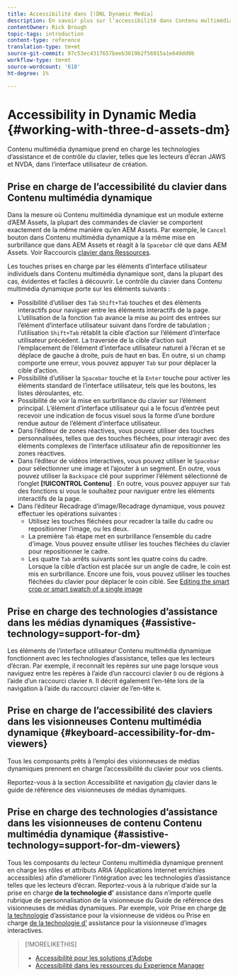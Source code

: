 ```yaml
---
title: Accessibilité dans [!DNL Dynamic Media]
description: En savoir plus sur l’accessibilité dans Contenu multimédia dynamique et Visionneuses de contenu multimédia dynamique
contentOwner: Rick Brough
topic-tags: introduction
content-type: reference
translation-type: tm+mt
source-git-commit: 97c53ec4317657beeb3619b2f56915a1e649dd9b
workflow-type: tm+mt
source-wordcount: '618'
ht-degree: 1%

---
```



# Accessibility in Dynamic Media {#working-with-three-d-assets-dm}

Contenu multimédia dynamique prend en charge les technologies d’assistance et de contrôle du clavier, telles que les lecteurs d’écran JAWS et NVDA, dans l’interface utilisateur de création.

## Prise en charge de l’accessibilité du clavier dans Contenu multimédia dynamique

Dans la mesure où Contenu multimédia dynamique est un module externe d’AEM Assets, la plupart des commandes de clavier se comportent exactement de la même manière qu’en AEM Assets. Par exemple, le `Cancel` bouton dans Contenu multimédia dynamique a la même mise en surbrillance que dans AEM Assets et réagit à la `Spacebar` clé que dans AEM Assets. Voir Raccourcis [clavier dans Ressources](/help/assets/accessibility.md#keyboard-shortcuts).

Les touches prises en charge par les éléments d’interface utilisateur individuels dans Contenu multimédia dynamique sont, dans la plupart des cas, évidentes et faciles à découvrir. Le contrôle du clavier dans Contenu multimédia dynamique porte sur les éléments suivants :

* Possibilité d’utiliser des `Tab` `Shift+Tab` touches et des éléments interactifs pour naviguer entre les éléments interactifs de la page.
L’utilisation de la fonction `Tab` avance la mise au point des entrées sur l’élément d’interface utilisateur suivant dans l’ordre de tabulation ; l’utilisation `Shift+Tab` rétablit la cible d’action sur l’élément d’interface utilisateur précédent.
La traversée de la cible d’action suit l’emplacement de l’élément d’interface utilisateur naturel à l’écran et se déplace de gauche à droite, puis de haut en bas. En outre, si un champ comporte une erreur, vous pouvez appuyer `Tab` sur pour déplacer la cible d’action.
* Possibilité d’utiliser la `Spacebar` touche et la `Enter` touche pour activer les éléments standard de l’interface utilisateur, tels que les boutons, les listes déroulantes, etc.
* Possibilité de voir la mise en surbrillance du clavier sur l’élément principal. L’élément d’interface utilisateur qui a le focus d’entrée peut recevoir une indication de focus visuel sous la forme d’une bordure rendue autour de l’élément d’interface utilisateur.
* Dans l’éditeur de zones réactives, vous pouvez utiliser des touches personnalisées, telles que des touches fléchées, pour interagir avec des éléments complexes de l’interface utilisateur afin de repositionner les zones réactives.
* Dans l’éditeur de vidéos interactives, vous pouvez utiliser le `Spacebar` pour sélectionner une image et l’ajouter à un segment. En outre, vous pouvez utiliser la `Backspace` clé pour supprimer l’élément sélectionné de l’onglet **[!UICONTROL Contenu]** . En outre, vous pouvez appuyer sur `Tab` des fonctions si vous le souhaitez pour naviguer entre les éléments interactifs de la page.
* Dans l’éditeur Recadrage d’image/Recadrage dynamique, vous pouvez effectuer les opérations suivantes :
   * Utilisez les touches fléchées pour recadrer la taille du cadre ou repositionner l’image, ou les deux.
   * La première `Tab` étape met en surbrillance l’ensemble du cadre d’image. Vous pouvez ensuite utiliser les touches fléchées du clavier pour repositionner le cadre.
   * Les quatre `Tab` arrêts suivants sont les quatre coins du cadre. Lorsque la cible d’action est placée sur un angle de cadre, le coin est mis en surbrillance. Encore une fois, vous pouvez utiliser les touches fléchées du clavier pour déplacer le coin ciblé.
See [Editing the smart crop or smart swatch of a single image](/help/assets/dynamic-media/image-profiles.md#editing-the-smart-crop-or-smart-swatch-of-a-single-image)

<!-- Keyboarding is the same because Dynamic Media is using the same UI library (Coral 3 (AEM 6.5) or Coral Spectrum (in Skyline)) as entire AEM Assets.  -->

<!-- In the Hotspot editor, Dynamic Media lets you use arrow keys to control the position of a hot spot. See [Carousel Banners](/help/assets/dynamic-media/carousel-banners.md##adding-hotspots-or-image-maps-to-an-image-banner) or [Interactive Images](/help/assets/dynamic-media/interactive-images.md#adding-hotspots-to-an-image-banner)  -->

<!-- I think we should definitely mention this in the DM-specific area of documentation for keyboard support. -->

<!-- I would not get into much of details of specific keyboard support logic of these editors. One of the reasons - chances are that accessibility support will receive Phase2-like attention, with more holistic approach. -->

## Prise en charge des technologies d’assistance dans les médias dynamiques {#assistive-technology=support-for-dm}

Les éléments de l’interface utilisateur Contenu multimédia dynamique fonctionnent avec les technologies d’assistance, telles que les lecteurs d’écran. Par exemple, il reconnaît les repères sur une page lorsque vous naviguez entre les repères à l’aide d’un raccourci clavier `D` ou de régions à l’aide d’un raccourci clavier `R`. Il décrit également l’en-tête lors de la navigation à l’aide du raccourci clavier de l’en-tête `H`.

## Prise en charge de l’accessibilité des claviers dans les visionneuses Contenu multimédia dynamique {#keyboard-accessibility-for-dm-viewers}

Tous les composants prêts à l’emploi des visionneuses de médias dynamiques prennent en charge l’accessibilité du clavier pour vos clients.

Reportez-vous à la section Accessibilité et navigation [du](https://docs.adobe.com/content/help/fr-FR/dynamic-media-developer-resources/library/c-keyboard-accessibility.html) clavier dans le guide de référence des visionneuses de médias dynamiques.

## Prise en charge des technologies d’assistance dans les visionneuses de contenu Contenu multimédia dynamique {#assistive-technology=support-for-dm-viewers}

Tous les composants du lecteur Contenu multimédia dynamique prennent en charge les rôles et attributs ARIA (Applications Internet enrichies accessibles) afin d’améliorer l’intégration avec les technologies d’assistance telles que les lecteurs d’écran.
Reportez-vous à la rubrique d’aide sur la prise en charge **de la technologie d’** assistance dans n’importe quelle rubrique de personnalisation de la visionneuse du Guide de référence des visionneuses de médias dynamiques. Par exemple, voir Prise en charge [de la technologie](https://docs.adobe.com/content/help/en/dynamic-media-developer-resources/library/viewers-aem-assets-dmc/video/r-html5-video-viewer-20-assistive.html) d’assistance pour la visionneuse de vidéos ou Prise en charge [de la technologie d’](https://experienceleague.adobe.com/docs/dynamic-media-developer-resources/library/viewers-for-aem-assets-only/interactive-images/c-html5-aem-interactive-image-assistive.html?lang=en#viewers-for-aem-assets-only) assistance pour la visionneuse d’images interactives.

>[!MORELIKETHIS]
>
>* [Accessibilité pour les solutions d&#39;Adobe](https://www.adobe.com/accessibility.html)
>* [Accessibilité dans les ressources du Experience Manager](/help/assets/dynamic-media/accessibility-dm.md)

